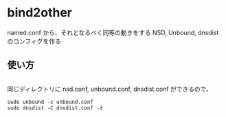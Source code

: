 # bind2other

named.conf から、それとなるべく同等の動きをする NSD, Unbound, dnsdist のコンフィグを作る

## 使い方

```./bind2other.py named.conf
```

同じディレクトリに nsd.conf, unbound.conf, dnsdist.conf ができるので、

```sudo nsd -c nsd.conf
sudo unbound -c unbound.conf
sudo dnsdist -C dnsdist.conf -d
```
